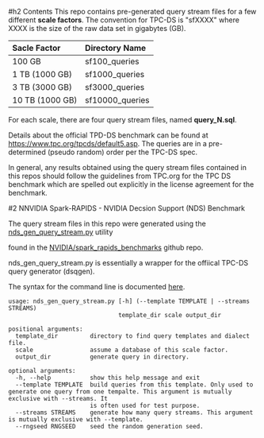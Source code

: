 #h2 Contents
This repo contains pre-generated query stream files for a few different <b>scale factors</b>.
The convention for TPC-DS is "sfXXXX" where XXXX is the size of the raw data set in gigabytes (GB).  

|Sacle Factor|Directory Name|
|:-----------|:--------------|
|100 GB|sf100_queries|
|1 TB (1000 GB)|sf1000_queries|
|3 TB (3000 GB)|sf3000_queries|
10 TB (1000 GB)|sf10000_queries|


For each scale, there are four query stream files, named <b>query_N.sql</b>. 

Details about the official TPD-DS benchmark can be found at https://www.tpc.org/tpcds/default5.asp.
The queries are in a pre-determined (pseudo random) order per the TPC-DS spec. 

In general, any results obtained using the query stream files contained in this repos should follow the guidelines from TPC.org for the
TPC DS benchmark which are spelled out explicitly in the license agreement for the benchmark. 


#2 NNVIDIA Spark-RAPIDS - NVIDIA Decsion Support (NDS) Benchmark

The query stream files in this repo were generated using the [nds_gen_query_stream.py](https://github.com/NVIDIA/spark-rapids-benchmarks/blob/dev/nds/nds_gen_query_stream.py)
utility

found in the [NVIDIA/spark_rapids_benchmarks](https://github.com/NVIDIA/spark-rapids-benchmarks) github repo.

nds_gen_query_stream.py is essentially a wrapper for the offiical TPC-DS query generator (dsqgen). 

The syntax for the command line is documented [here](https://github.com/NVIDIA/spark-rapids-benchmarks/tree/dev/nds#query-generation).


```text
usage: nds_gen_query_stream.py [-h] (--template TEMPLATE | --streams STREAMS)
                               template_dir scale output_dir

positional arguments:
  template_dir         directory to find query templates and dialect file.
  scale                assume a database of this scale factor.
  output_dir           generate query in directory.

optional arguments:
  -h, --help           show this help message and exit
  --template TEMPLATE  build queries from this template. Only used to generate one query from one tempalte. This argument is mutually exclusive with --streams. It
                       is often used for test purpose.
  --streams STREAMS    generate how many query streams. This argument is mutually exclusive with --template.
  --rngseed RNGSEED    seed the random generation seed.
```


